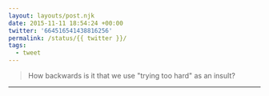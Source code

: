 ```yaml
---
layout: layouts/post.njk
date: 2015-11-11 18:54:24 +00:00
twitter: '664516541438816256'
permalink: /status/{{ twitter }}/
tags: 
  - tweet
---
```


> How backwards is it that we use "trying too hard" as an insult?

---
